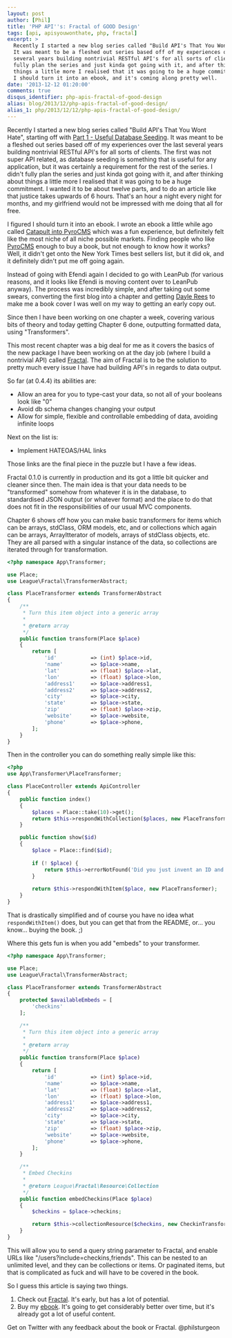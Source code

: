 ```yaml
---
layout: post
author: [Phil]
title: 'PHP API''s: Fractal of GOOD Design'
tags: [api, apisyouwonthate, php, fractal]
excerpt: >
  Recently I started a new blog series called "Build API's That You Wont Hate".
  It was meant to be a fleshed out series based off of my experiences over the last
  several years building nontrivial RESTful API's for all sorts of clients. I didn't
  fully plan the series and just kinda got going with it, and after thinking about
  things a little more I realised that it was going to be a huge commitment. I figured
  I should turn it into an ebook, and it's coming along pretty well. 
date: '2013-12-12 01:20:00'
comments: true
disqus_identifier: php-apis-fractal-of-good-design
alias: blog/2013/12/php-apis-fractal-of-good-design/
alias_1: php/2013/12/12/php-apis-fractal-of-good-design/
---
```


Recently I started a new blog series called "Build API's That You Wont Hate", starting off with [Part 1 - Useful Database Seeding](/blog/2013/11/build-apis-part-1-useful-database-seeding). It was meant to be a fleshed out series based off of my experiences over the last several years building nontrivial RESTful API's for all sorts of clients. The first was not super API related, as database seeding is something that is useful for any application, but it was certainly a requirement for the rest of the series. I didn't fully plan the series and just kinda got going with it, and after thinking about things a little more I realised that it was going to be a huge commitment. I wanted it to be about twelve parts, and to do an article like that justice takes upwards of 6 hours. That's an hour a night every night for months, and my girlfriend would not be impressed with me doing that all for free.

I figured I should turn it into an ebook. I wrote an ebook a little while ago called [Catapult into PyroCMS](https://leanpub.com/catapultintopyrocms) which was a fun experience, but definitely felt like the most niche of all niche possible markets. Finding people who like [PyroCMS](http://pyrocms.com/) enough to buy a book, but not enough to know how it works? Well, it didn't get onto the New York Times best sellers list, but it did ok, and it definitely didn't put me off going again.

Instead of going with Efendi again I decided to go with LeanPub (for various reasons, and it looks like Efendi is moving content over to LeanPub anyway). The process was incredibly simple, and after taking out some swears, converting the first blog into a chapter and getting [Dayle Rees](https://twitter.com/daylerees) to make me a book cover I was well on my way to getting an early copy out. 

Since then I have been working on one chapter a week, covering various bits of theory and today getting Chapter 6 done, outputting formatted data, using "Transformers".

This most recent chapter was a big deal for me as it covers the basics of the new package I have been working on at the day job (where I build a nontrivial API) called [Fractal](https://github.com/php-loep/fractal). The aim of Fractal is to be the solution to pretty much every issue I have had building API's in regards to data output.

So far (at 0.4.4) its abilities are:

* Allow an area for you to type-cast your data, so not all of your booleans look like "0"
* Avoid db schema changes changing your output
* Allow for simple, flexible and controllable embedding of data, avoiding infinite loops

Next on the list is:

* Implement HATEOAS/HAL links

Those links are the final piece in the puzzle but I have a few ideas. 

Fractal 0.1.0 is currently in production and its got a little bit quicker and cleaner since then. The main idea is that your data needs to be "transformed" somehow from whatever it is in the database, to standardised JSON output (or whatever format) and the place to do that does not fit in the responsibilities of our usual MVC components. 

Chapter 6 shows off how you can make basic transformers for items which can be arrays, stdClass, ORM models, etc, and or collections which again can be arrays, ArrayItterator of models, arrays of stdClass objects, etc. They are all parsed with a singular instance of the data, so collections are iterated through for transformation. 

~~~php
<?php namespace App\Transformer;

use Place;
use League\Fractal\TransformerAbstract;

class PlaceTransformer extends TransformerAbstract
{
    /**
     * Turn this item object into a generic array
     *
     * @return array
     */
    public function transform(Place $place)
    {
        return [
            'id'           => (int) $place->id,
            'name'         => $place->name,
            'lat'          => (float) $place->lat,
            'lon'          => (float) $place->lon,
            'address1'     => $place->address1,
            'address2'     => $place->address2,
            'city'         => $place->city,
            'state'        => $place->state,
            'zip'          => (float) $place->zip,
            'website'      => $place->website,
            'phone'        => $place->phone,
        ];
    }
}
~~~

Then in the controller you can do something really simple like this:

~~~php
<?php
use App\Transformer\PlaceTransformer;

class PlaceController extends ApiController
{
    public function index()
    {
        $places = Place::take(10)->get();
        return $this->respondWithCollection($places, new PlaceTransformer);
    }

    public function show($id)
    {
        $place = Place::find($id);
        
        if (! $place) {
        	return $this->errorNotFound('Did you just invent an ID and try loading a place? Muppet.');
		}
		
        return $this->respondWithItem($place, new PlaceTransformer);
    }
}
~~~

That is drastically simplified and of course you have no idea what `respondWithItem()` does, but you can get that from the README, or… you know… buying the book. ;)

Where this gets fun is when you add "embeds" to your transformer.

~~~php
<?php namespace App\Transformer;

use Place;
use League\Fractal\TransformerAbstract;

class PlaceTransformer extends TransformerAbstract
{
    protected $availableEmbeds = [
        'checkins'
    ];

    /**
     * Turn this item object into a generic array
     *
     * @return array
     */
    public function transform(Place $place)
    {
        return [
            'id'           => (int) $place->id,
            'name'         => $place->name,
            'lat'          => (float) $place->lat,
            'lon'          => (float) $place->lon,
            'address1'     => $place->address1,
            'address2'     => $place->address2,
            'city'         => $place->city,
            'state'        => $place->state,
            'zip'          => (float) $place->zip,
            'website'      => $place->website,
            'phone'        => $place->phone,
        ];
    }

    /**
     * Embed Checkins
     *
     * @return League\Fractal\Resource\Collection
     */
    public function embedCheckins(Place $place)
    {
        $checkins = $place->checkins;

        return $this->collectionResource($checkins, new CheckinTransformer);
    }
}
~~~

This will allow you to send a query string parameter to Fractal, and enable URLs like "/users?include=checkins,friends". This can be nested to an unlimited level, and they can be collections or items. Or paginated items, but that is complicated as fuck and will have to be covered in the book.

So I guess this article is saying two things.

1. Check out [Fractal](https://fractal.thephpleague.com/). It's early, but has a lot of potential. 
1. Buy my [ebook](http://apisyouwonthate.com/). It's going to get considerably better over time, but it's already got a lot of useful content.

Get on Twitter with any feedback about the book or Fractal. @philsturgeon
